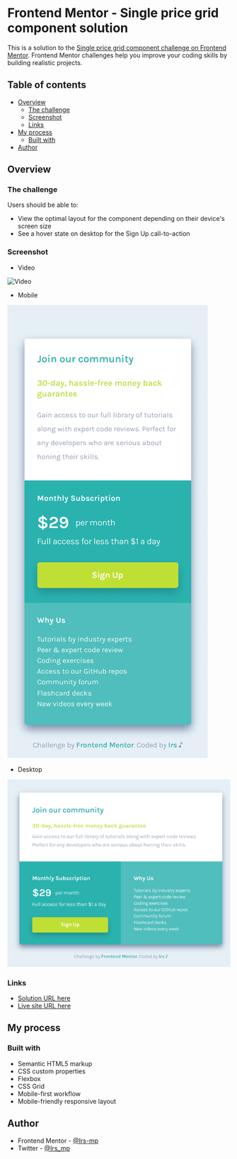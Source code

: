 # Frontend Mentor - Single price grid component solution

This is a solution to the [Single price grid component challenge on Frontend Mentor](https://www.frontendmentor.io/challenges/single-price-grid-component-5ce41129d0ff452fec5abbbc). Frontend Mentor challenges help you improve your coding skills by building realistic projects. 

## Table of contents

- [Overview](#overview)
  - [The challenge](#the-challenge)
  - [Screenshot](#screenshot)
  - [Links](#links)
- [My process](#my-process)
  - [Built with](#built-with)
- [Author](#author)

## Overview

### The challenge

Users should be able to:

- View the optimal layout for the component depending on their device's screen size
- See a hover state on desktop for the Sign Up call-to-action

### Screenshot

- Video

![Video](./assets/video/video.gif)

- Mobile

![Mobilie](./assets/images/mobile.png)

- Desktop

![Desktop](./assets/images/desktop.png)


### Links

- [Solution URL here](https://github.com/Irs-mp/single-price-grid)
- [Live site URL here](https://irs-mp.github.io/single-price-grid/)

## My process

### Built with

- Semantic HTML5 markup
- CSS custom properties
- Flexbox
- CSS Grid
- Mobile-first workflow
- Mobile-friendly responsive layout

## Author

- Frontend Mentor - [@Irs-mp](https://www.frontendmentor.io/profile/Irs-mp)
- Twitter - [@Irs_mp](https://twitter.com/Irs_mp)
